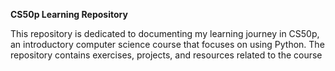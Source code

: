 ****CS50p Learning Repository****

This repository is dedicated to documenting my learning journey in CS50p, an introductory computer science course that focuses on using Python. The repository contains exercises, projects, and resources related to the course
